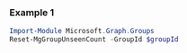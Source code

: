 ### Example 1
```powershell
Import-Module Microsoft.Graph.Groups
Reset-MgGroupUnseenCount -GroupId $groupId
```
